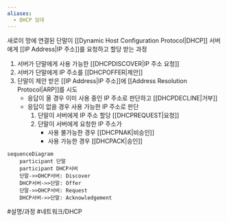```yaml
---
aliases:
  - DHCP 임대
---
```

새로이 망에 연결된 단말이 [[Dynamic Host Configuration Protocol|DHCP]] 서버에게 [[IP Address|IP 주소]]를 요청하고 할당 받는 과정

1. 서버가 단말에게 사용 가능한 [[DHCPDISCOVER|IP 주소 요청]]
2. 서버가 단말에게 IP 주소를 [[DHCPOFFER|제안]]
3. 단말이 제안 받은 [[IP Address|IP 주소]]에 [[Address Resolution Protocol|ARP]]를 시도
	- 응답이 올 경우 이미 사용 중인 IP 주소로 판단하고 [[DHCPDECLINE|거부]]
	- 응답이 없을 경우 사용 가능한 IP 주소로 판단
		1. 단말이 서버에게 IP 주소 할당 [[DHCPREQUEST|요청]]
		2. 단말이 서버에게 요청한 IP 주소가 
			- 사용 불가능한 경우 [[DHCPNAK|비승인]]
			- 사용 가능한 경우 [[DHCPACK|승인]]

```mermaid
sequenceDiagram
	participant 단말
	participant DHCP서버
	단말->>DHCP서버: Discover
	DHCP서버->>단말: Offer
	단말->>DHCP서버: Request
	DHCP서버->>단말: Acknowledgement
```

#설명/과정 #네트워크/DHCP 